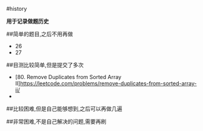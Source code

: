 #history

**用于记录做题历史**

##简单的题目,之后不用再做

* 26
* 27

##目测比较简单,但是提交了多次

* [80. Remove Duplicates from Sorted Array II]https://leetcode.com/problems/remove-duplicates-from-sorted-array-ii/
* 

##比较困难,但是自己能够想到,之后可以再做几遍

##非常困难,不是自己解决的问题,需要再刷